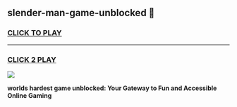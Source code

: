 
## slender-man-game-unblocked 👋
<h3>
<a href="https://premium.freeplayer.one?title=slender-man-game-unblocked&ref=14F">CLICK TO PLAY</a></h3>
<hr>

<h3>
<a href="https://premium.freeplayer.one?title=slender-man-game-unblocked&ref=14F">CLICK 2 PLAY</a>
  
</h3>

<a href="https://premium.freeplayer.one?title=slender-man-game-unblocked&ref=12F/"><img src="https://clearcache.store/games.png"></a>


**worlds hardest game unblocked: Your Gateway to Fun and Accessible Online Gaming**
